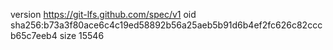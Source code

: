 version https://git-lfs.github.com/spec/v1
oid sha256:b73a3f80ace6c4c19ed58892b56a25aeb5b91d6b4ef2fc626c82cccb65c7eeb4
size 15546
